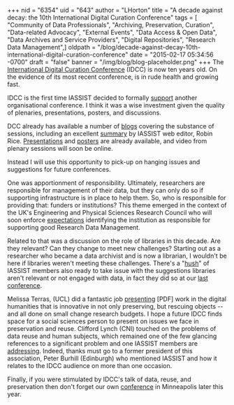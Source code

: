+++
nid = "6354"
uid = "643"
author = "LHorton"
title = "A decade against decay: the 10th International Digital Curation Conference"
tags = [ "Community of Data Professionals", "Archiving, Preservation, Curation", "Data-related Advocacy", "External Events", "Data Access & Open Data", "Data Archives and Service Providers", "Digital Repositories", "Research Data Management",]
oldpath = "/blog/decade-against-decay-10th-international-digital-curation-conference"
date = "2015-02-17 05:34:56 -0700"
draft = "false"
banner = "/img/blog/blog-placeholder.png"
+++
The [International Digital Curation
Conference](http://www.dcc.ac.uk/events/international-digital-curation-conference-idcc)
(IDCC) is now ten years old. On the evidence of its most recent
conference, is in rude health and growing fast.

IDCC is the first time IASSIST decided to formally
[support](http://www.dcc.ac.uk/events/idcc15/supporters) another
organisational conference. I think it was a wise investment given the
quality of plenaries, presentations, posters, and discussions.

DCC already has available a number of
[blogs](http://www.dcc.ac.uk/events/idcc15/blogs) covering the substance
of sessions, including an excellent
[summary](http://www.dcc.ac.uk/blog/leading-digital-curation-lifestyle-first-day-reflections-idcc15)
by IASSIST web editor, Robin Rice.
[Presentations](http://www.dcc.ac.uk/events/idcc15/programme-presentations)
and [posters](http://www.dcc.ac.uk/events/idcc15/posters) are already
available, and video from plenary sessions will soon be online.

Instead I will use this opportunity to pick-up on hanging issues and
suggestions for future conferences.

One was apportionment of responsibility. Ultimately, researchers are
responsible for management of their data, but they can only do so if
supporting infrastructure is in place to help them. So, who is
responsible for providing that: funders or institutions? This theme
emerged in the context of the UK's Engineering and Physical Sciences
Research Council who will soon enforce
[expectations](http://www.epsrc.ac.uk/about/standards/researchdata/expectations/)
identifying the institution as responsible for supporting good Research
Data Management.

Related to that was a discussion on the role of libraries in this
decade. Are they relevant? Can they change to meet new challenges?
Starting out as a researcher who became a data archivist and is now a
librarian, I wouldn't be here if libraries weren't meeting these
challenges. There's a "[hush](http://all-sorts.org/nouns/librarians)" of
IASSIST members also ready to take issue with the suggestions libraries
aren't relevant or not engaged with data, in fact they did so at our
[last
conference](http://blogs.lse.ac.uk/library/2014/07/11/think-global-but-act-local-information-service-conference-briefing-2014-part-i/).

Melissa Terras, (UCL) did a fantastic job
[presenting](http://www.dcc.ac.uk/webfm_send/1880) [PDF] work in the
digital humanities that is innovative in not only preserving, but
rescuing objects -- and all done on small change research budgets. I
hope a future IDCC finds space for a social sciences person to present
on issues we face in preservation and reuse. Clifford Lynch (CNI)
touched on the problems of data reuse and human subjects, which remained
one of the few glancing references to a significant problem and one
IASSIST members are
[addressing](http://iassistdata.org/about/committees.html#interest).
Indeed, thanks must go to a former president of this association, Peter
Burhill (Edinburgh) who mentioned IASSIST and how it relates to the IDCC
audience on more than one occasion.

Finally, if you were stimulated by IDCC's talk of data, reuse, and
preservation then don't forget our own
[conference](http://iassist2015.pop.umn.edu/) in Minneapolis later this
year.
